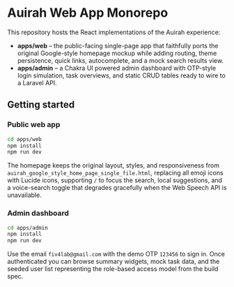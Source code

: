 # Auirah Web App Monorepo

This repository hosts the React implementations of the Auirah experience:

- **apps/web** – the public-facing single-page app that faithfully ports the original Google-style homepage mockup while adding routing, theme persistence, quick links, autocomplete, and a mock search results view.
- **apps/admin** – a Chakra UI powered admin dashboard with OTP-style login simulation, task overviews, and static CRUD tables ready to wire to a Laravel API.

## Getting started

### Public web app

```bash
cd apps/web
npm install
npm run dev
```

The homepage keeps the original layout, styles, and responsiveness from `auirah_google_style_home_page_single_file.html`, replacing all emoji icons with Lucide icons, supporting `/` to focus the search, local suggestions, and a voice-search toggle that degrades gracefully when the Web Speech API is unavailable.

### Admin dashboard

```bash
cd apps/admin
npm install
npm run dev
```

Use the email `fiv4lab@gmail.com` with the demo OTP `123456` to sign in. Once authenticated you can browse summary widgets, mock task data, and the seeded user list representing the role-based access model from the build spec.

